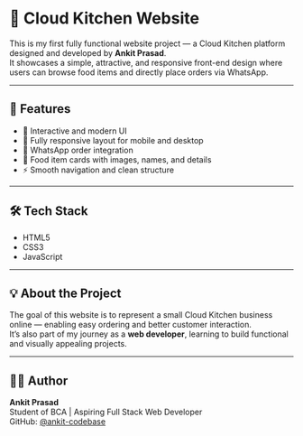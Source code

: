 # 🍴 Cloud Kitchen Website

This is my first fully functional website project — a Cloud Kitchen platform designed and developed by **Ankit Prasad**.  
It showcases a simple, attractive, and responsive front-end design where users can browse food items and directly place orders via WhatsApp.

---

## 🚀 Features

- 🥘 Interactive and modern UI  
- 📱 Fully responsive layout for mobile and desktop  
- 💬 WhatsApp order integration  
- 🍛 Food item cards with images, names, and details  
- ⚡ Smooth navigation and clean structure

---

## 🛠️ Tech Stack

- HTML5
- CSS3
- JavaScript

---

## 💡 About the Project

The goal of this website is to represent a small Cloud Kitchen business online — enabling easy ordering and better customer interaction.  
It’s also part of my journey as a **web developer**, learning to build functional and visually appealing projects.

---

## 👨‍💻 Author

**Ankit Prasad**  
Student of BCA | Aspiring Full Stack Web Developer  
GitHub: [@ankit-codebase](https://github.com/ankit-codebase)
